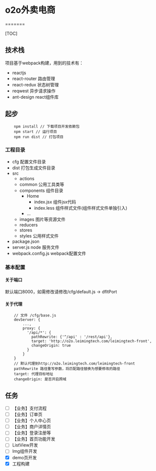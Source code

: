 # o2o外卖电商
=======

[TOC]


## 技术栈
项目基于webpack构建，用到的技术有：
- reactjs
- react-router 路由管理
- react-redux 状态树管理
- reqwest 异步请求操作
- ant-design react组件库

## 起步

```
    npm install // 下载项目开发依赖包
    npm start // 运行项目
    npm run dist // 打包项目
```

### 工程目录
- cfg 配置文件目录
- dist 打包生成文件目录
- src
    - actions
    - common 公用工具类等
    - components 组件目录
        - Home
            - index.jsx 组件jsx代码
            - index.less 组件样式文件(组件样式文件单独引入)
        - ...
    - images 图片等资源文件
    - reducers
    - stores
    - styles 公用样式文件
- package.json
- server.js node 服务文件
- webpack.config.js webpack配置文件

### 基本配置

#### 关于端口
默认端口8000，如需修改请修改/cfg/default.js -> dfltPort

#### 关于代理

```
    // 文件 /cfg/base.js
    devServer: {
        ...,
        proxy: {
          '/api/*': {
            pathRewrite: {'^/api' : '/rest/api'},
            target: 'http://o2o.leimingtech.com/leimingtech-front',
            changeOrigin: true
          }
        }
    }
    // 默认代理到http://o2o.leimingtech.com/leimingtech-front
    pathRewrite 路径重写参数，将匹配路径替换为想要修改的路径
    target: 代理目标地址
    changeOrigin: 是否开启跨域
```

## 任务

- [ ] 【业务】支付流程
- [ ] 【业务】订单页
- [ ] 【业务】个人中心页
- [ ] 【业务】商户详情页
- [ ] 【业务】登录注册等
- [ ] 【业务】首页功能开发
- [ ] ListView开发
- [ ] Img组件开发
- [x] demo页开发
- [x] 工程构建
